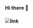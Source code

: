 ### Hi there 👋

### ![link](https://lh3.googleusercontent.com/pw/AM-JKLUruXVuRYpUwJJ65F3TPug4lu91z_Iciw5DhVCNyhj678kfowL0BnsC9inZx2o1nRMtYtn5SF5ucu-5j6xbw9C7NnNfWtiF2aGjbjsTi99Dz2268QPkZsP4H0Mxm_eN3k5pJ7j52VzGXjzh_qyQx78=w1012-h569-no?authuser=4)

<!--
**viktorkrill/viktorkrill** is a ✨ _special_ ✨ repository because its `README.md` (this file) appears on your GitHub profile.

Here are some ideas to get you started:

- 🔭 I’m currently working on ...
- 🌱 I’m currently learning ...
- 👯 I’m looking to collaborate on ...
- 🤔 I’m looking for help with ...
- 💬 Ask me about ...
- 📫 How to reach me: ...
- 😄 Pronouns: ...
- ⚡ Fun fact: ...
-->
